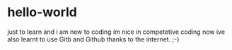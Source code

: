 # hello-world
just to learn
and i am new to coding
im nice in competetive coding
now ive also learnt to use Gitb and Github
thanks to the internet. ;-)
